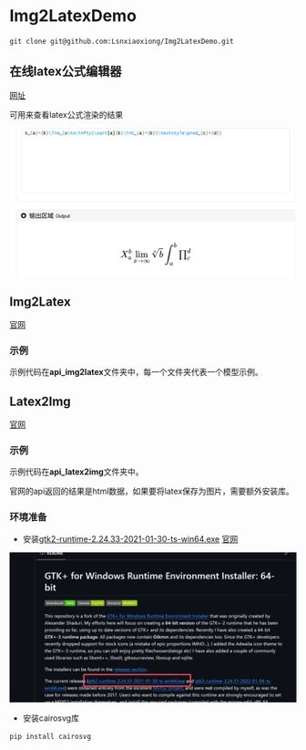 # Img2LatexDemo

```shell
git clone git@github.com:Lsnxiaoxiong/Img2LatexDemo.git
```





## 在线latex公式编辑器

[网址](https://www.latexlive.com/)

可用来查看latex公式渲染的结果

![image-20250306200517394](README_assets/image-20250306200517394.png)



## Img2Latex

[官网](https://simpletex.net)

### 示例
示例代码在**api_img2latex**文件夹中，每一个文件夹代表一个模型示例。



## Latex2Img

[官网](https://github.com/uetchy/math-api)



### 示例

示例代码在**api_latex2img**文件夹中。

官网的api返回的结果是html数据，如果要将latex保存为图片，需要额外安装库。



### 环境准备

+ 安装[gtk2-runtime-2.24.33-2021-01-30-ts-win64.exe](https://github.com/tschoonj/GTK-for-Windows-Runtime-Environment-Installer/releases/download/2021-01-30/gtk2-runtime-2.24.33-2021-01-30-ts-win64.exe) [官网](https://github.com/tschoonj/GTK-for-Windows-Runtime-Environment-Installer)

![image-20250306200141431](README_assets/image-20250306200141431.png)



+ 安装cairosvg库

```shell
pip install cairosvg
```

